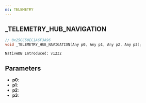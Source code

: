 ```yaml
---
ns: TELEMETRY
---
```

## _TELEMETRY_HUB_NAVIGATION

```c
// 0x25CC50EC1A6F3A96
void _TELEMETRY_HUB_NAVIGATION(Any p0, Any p1, Any p2, Any p3);
```

```
NativeDB Introduced: v1232
```

## Parameters
* **p0**:
* **p1**:
* **p2**:
* **p3**:
